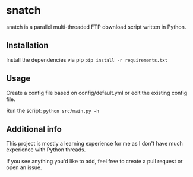 # snatch
snatch is a parallel multi-threaded FTP download script written in Python.
## Installation
Install the dependencies via pip
`pip install -r requirements.txt`
## Usage
Create a config file based on config/default.yml or edit the existing config file.

Run the script: `python src/main.py -h`
## Additional info
This project is mostly a learning experience for me as I don't have much experience with Python threads.

If you see anything you'd like to add, feel free to create a pull request or open an issue.
